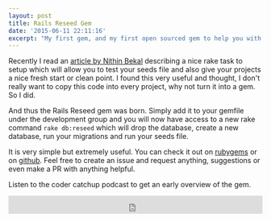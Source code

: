 ```yaml
---
layout: post
title: Rails Reseed Gem
date: '2015-06-11 22:11:16'
excerpt: "My first gem, and my first open sourced gem to help you with your rails projects"
---
```


Recently I read an [article by Nithin Bekal](http://nithinbekal.com/posts/rake-db-reseed/) describing a nice rake task to setup which will allow you to test your seeds file and also give your projects a nice fresh start or clean point.
I found this very useful and thought, I don't really want to copy this code into every project, why not turn it into a gem. So I did.

And thus the Rails Reseed gem was born.
Simply add it to your gemfile under the development group and you will now have access to a new rake command `rake db:reseed` which will drop the database, create a new database, run your migrations and run your seeds file.

It is very simple but extremely useful. You can check it out on [rubygems](https://rubygems.org/gems/rails_reseed) or on [github](https://github.com/pixelstack/reseed).
Feel free to create an issue and request anything, suggestions or even make a PR with anything helpful.

Listen to the coder catchup podcast to get an early overview of the gem.

<iframe frameborder='0' height='36px' scrolling='no' seamless src='https://simplecast.fm/e/12691?style=light' width='100%'></iframe>

